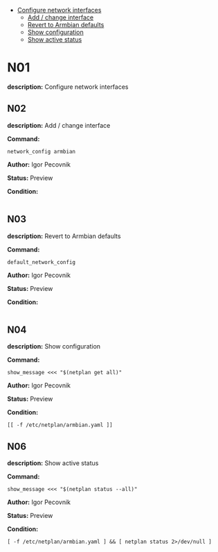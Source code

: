 - [Configure network interfaces](#n01)
  - [Add / change interface](#n02)
  - [Revert to Armbian defaults](#n03)
  - [Show configuration](#n04)
  - [Show active status](#n06)

# N01

**description:** Configure network interfaces


## N02

**description:** Add / change interface

**Command:** 
~~~
network_config armbian
~~~

**Author:** Igor Pecovnik

**Status:** Preview

**Condition:**
~~~

~~~

## N03

**description:** Revert to Armbian defaults

**Command:** 
~~~
default_network_config
~~~

**Author:** Igor Pecovnik

**Status:** Preview

**Condition:**
~~~

~~~

## N04

**description:** Show configuration

**Command:** 
~~~
show_message <<< "$(netplan get all)"
~~~

**Author:** Igor Pecovnik

**Status:** Preview

**Condition:**
~~~
[[ -f /etc/netplan/armbian.yaml ]]
~~~

## N06

**description:** Show active status

**Command:** 
~~~
show_message <<< "$(netplan status --all)"
~~~

**Author:** Igor Pecovnik

**Status:** Preview

**Condition:**
~~~
[ -f /etc/netplan/armbian.yaml ] && [ netplan status 2>/dev/null ]
~~~

